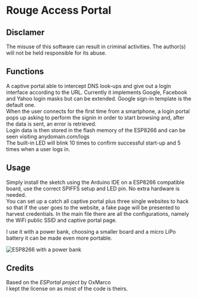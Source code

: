 # Rouge Access Portal
## Disclamer
The misuse of this software can result in criminal activities. The author(s) will not be held responsible for its abuse.

## Functions
A captive portal able to intercept DNS look-ups and give out a login interface according to the URL. Currently it implements Google, Facebook and Yahoo login masks but can be extended. Google sign-in template is the default one.<br>
When the user connects for the first time from a smartphone, a login portal pops up asking to perform the signin in order to start browsing and, after the data is sent, an error is retrieved.<br>
Login data is then stored in the flash memory of the ESP8266 and can be seen visiting anydomain.com/logs<br>
The built-in LED will blink 10 times to confirm successful start-up and 5 times when a user logs in.

## Usage
Simply install the sketch using the Arduino IDE on a ESP8266 compatible board, use the correct SPIFFS setup and LED pin. No extra hardware is needed.<br>
You can set up a catch all captive portal plus three single websites to hack so that if the user goes to the website, a fake page will be presented to harvest credentials. In the main file there are all the configurations, namely the WiFi public SSID and captive portal page.

I use it with a power bank, choosing a smaller board and a micro LiPo battery it can be made even more portable.<br>

![ESP8266 with a power bank](https://image.ibb.co/bwiWuo/IMG_2368.jpg)

## Credits
Based on the *ESPortal project* by OxMarco <br>
I kept the license on as most of the code is theirs.
